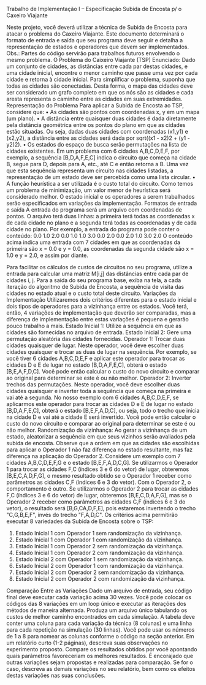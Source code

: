 Trabalho de Implementação I – Especificação Subida de Encosta p/ o Caxeiro Viajante

Neste projeto, você deverá utilizar a técnica de Subida de Encosta para atacar o problema do Caxeiro Viajante. Este documento determinará o formato de entrada e saída que seu programa deve seguir e detalha a representação de estados e operadores que devem ser implementados.
Obs.: Partes do código servirão para trabalhos futuros envolvendo o mesmo problema.
O Problema do Caixeiro Viajante (TSP)
Enunciado: Dado um conjunto de cidades, as distâncias entre cada par destas cidades, e uma cidade inicial, encontre o menor caminho que passe uma vez por cada cidade e retorna à cidade inicial.
Para simplificar o problema, suponha que todas as cidades são conectadas. Desta forma, o mapa das cidades deve ser considerado um grafo completo em que os nós são as cidades e cada aresta representa o caminho entre as cidades em suas extremidades.
Representação do Problema
Para aplicar a Subida de Encosta ao TSP, considere que:
• As cidades são pontos com coordenadas x, y em um mapa (um plano).
• A distância entre quaisquer duas cidades é dada diretamente pela distância
geométrica entre os pontos do plano em que as cidades estão situadas. Ou seja, dadas duas cidades com coordenadas (x1,y1) e (x2,y2), a distância entre as cidades será dada por sqrt((x1 - x2)2 + (y1 - y2)2).
• Os estados do espaço de busca serão permutações na lista de cidades existentes. Em um problema com 6 cidades A,B,C,D,E,F, por exemplo, a sequência [B,D,A,F,E,C] indica o circuito que começa na cidade B, segue para D, depois para A, etc., até C e então retorna a B. Uma vez que esta sequência representa um circuito nas cidades listadas, a representação de um estado deve ser percebida como uma lista circular.
• A função heurística a ser utilizada é o custo total do circuito. Como temos um problema de minimização, um valor menor de heurística será considerado melhor.
O estado inicial e os operadores a serem trabalhados serão especificados em variações da implementação.
Formatos de entrada e saída
A entrada do programa será um arquivo com coordenadas de pontos. O arquivo terá duas linhas: a primeira terá todas as coordenadas x de cada cidade no plano e a segunda terá todas as coordenadas y de cada cidade no plano. Por exemplo, a entrada do programa pode conter o conteúdo:
0.0 1.0 2.0 0.0 1.0 1.0 3.0 0.0 2.0 0.0 2.0 1.0 3.0 2.0
O conteúdo acima indica uma entrada com 7 cidades em que as coordenadas da primeira são x = 0.0 e y = 0.0, as coordenadas da segunda cidade são x = 1.0 e y = 2.0, e assim por diante.
 
Para facilitar os cálculos de custos de circuitos no seu programa, utilize a entrada para calcular uma matriz M[i,j] das distâncias entre cada par de cidades i, j.
Para a saída do seu programa base, exiba na tela, a cada iteração do algoritmo de Subida de Encosta, a sequência de visita das cidades no estado atual e o custo total deste circuito.
Variações da Implementação
Utilizaremos dois critérios diferentes para o estado inicial e dois tipos de operadores para a vizinhança entre os estados. Você terá, então, 4 variações de implementação que deverão ser comparadas, mas a diferença de implementação entre estas variações é pequena e gerarão pouco trabalho a mais.
Estado Inicial 1: Utilize a sequência em que as cidades são fornecidas no arquivo de entrada.
Estado Inicial 2: Gere uma permutação aleatória das cidades fornecidas.
Operador 1: Trocar duas cidades quaisquer de lugar. Neste operador, você deve escolher duas cidades quaisquer e trocar as duas de lugar na sequência. Por exemplo, se você tiver 6 cidades A,B,C,D,E,F e aplicar este operador para trocar as cidades D e E de lugar no estado [B,D,A,F,E,C], obterá o estado [B,E,A,F,D,C]. Você pode então calcular o custo do novo circuito e comparar ao original para determinar se este é ou não melhor.
Operador 2: Inverter trechos das permutações. Neste operador, você deve escolher duas cidades quaisquer e inverter toda a sequência que começa na primeira e vai até a segunda. No nosso exemplo com 6 cidades A,B,C,D,E,F, se aplicarmos este operador para trocar as cidades D e E de lugar no estado [B,D,A,F,E,C], obterá o estado [B,E,F,A,D,C], ou seja, todo o trecho que inicia na cidade D e vai até a cidade E será invertido. Você pode então calcular o custo do novo circuito e comparar ao original para determinar se este é ou não melhor.
Randomização da vizinhança: Ao gerar a vizinhança de um estado, aleatorizar a sequência em que seus vizinhos serão avaliados pela subida de encosta.
Observe que a ordem em que as cidades são escolhidas para aplicar o Operador 1 não faz diferença no estado resultante, mas faz diferença na aplicação do Operador 2. Considere um exemplo com 7 cidades A,B,C,D,E,F,G e o estado [B,E,F,A,D,C,G]. Se utilizarmos o Operador 1 para trocar as cidades F,C (índices 3 e 6 do vetor) de lugar, obteremos [B,E,C,A,D,F,G], o mesmo resultado obtido se o Operador 1 receber como parâmetros as cidades C,F (índices 6 e 3 do vetor). Com o Operador 2, o comportamento é outro. Se utilizarmos o Operador 2 para trocar as cidades F,C (índices 3 e 6 do vetor) de lugar, obteremos [B,E,C,D,A,F,G], mas se o Operador 2 receber como parâmetros as cidades C,F (índices 6 e 3 do vetor), o resultado será [B,G,CA,D,F,E], pois estaremos invertendo o trecho "C,G,B,E,F", invés do trecho "F,A,D,C".
Os critérios acima permitirão executar 8 variedades da Subida de Encosta sobre o TSP:
1. Estado Inicial 1 com Operador 1 sem randomização da vizinhança.
2. Estado Inicial 1 com Operador 1 com randomização da vizinhança.
3. Estado Inicial 1 com Operador 2 sem randomização da vizinhança.
4. Estado Inicial 1 com Operador 2 com randomização da vizinhança.
5. Estado Inicial 2 com Operador 1 sem randomização da vizinhança.
6. Estado Inicial 2 com Operador 1 com randomização da vizinhança.
7. Estado Inicial 2 com Operador 2 sem randomização da vizinhança.
8. Estado Inicial 2 com Operador 2 com randomização da vizinhança.

Comparação Entre as Variações
Dado um arquivo de entrada, seu código final deve executar cada variação acima 30 vezes. Você pode colocar os códigos das 8 variações em um loop único e executar as iterações dos métodos de maneira alternada. Produza um arquivo único tabulando os custos de melhor caminho encontrados em cada simulação. A tabela deve conter uma coluna para cada variação da técnica (8 colunas) e uma linha para cada repetição na simulação (30 linhas). Você pode usar os números de 1 a 8 para nomear as colunas conforme o código na seção anterior.
Em um relatório curto (1-2 páginas), descreva suas observações no experimento proposto. Compare os resultados obtidos por você apontando quais parâmetros favoreceriam os melhores resultados.
É encorajado que outras variações sejam propostas e realizadas para comparação. Se for o caso, descreva as demais variações no seu relatório, bem como os efeitos destas variações nas suas conclusões.